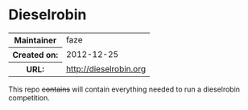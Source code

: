 # Dieselrobin

<table>
  <tr>
    <th>Maintainer</th>
    <td>faze</td>
  </tr>
  <tr>
    <th>Created on:</th>
    <td>2012-12-25</td>
  </tr>
  <tr>
    <th>URL:</th>
    <td><a href="http://dieselrobin.org">http://dieselrobin.org</a></td>
  </tr>
</table>

This repo ~~contains~~ will contain everything needed to run a dieselrobin competition.

